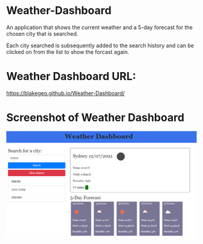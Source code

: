 # Weather-Dashboard
An application that shows the current weather and a 5-day forecast for the chosen city that is searched.

Each city searched is subsequently added to the search history and can be clicked on from the list to show the forcast again.

# Weather Dashboard URL:
https://blakegeo.github.io/Weather-Dashboard/

# Screenshot of Weather Dashboard
![Screenshot of Weather Dashboard page](assets/weather-dashboard-screenshot.png?raw=true "Weather Dashboard")
